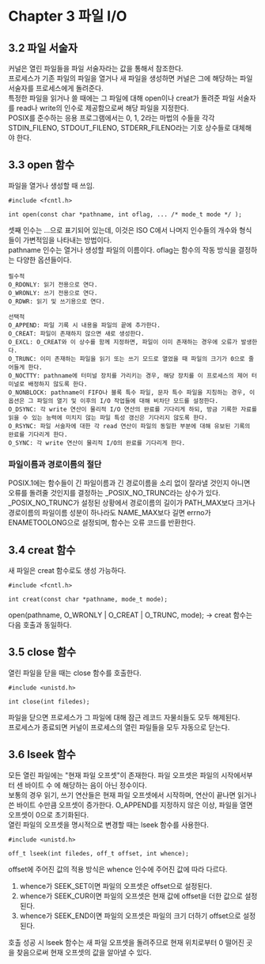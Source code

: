 # Chapter 3 파일 I/O

## 3.2 파일 서술자

커널은 열린 파일들을 파일 서술자라는 값을 통해서 참조한다. </br>
프로세스가 기존 파일의 파일을 열거나 새 파일을 생성하면 커널은 그에 해당하는 파일 서술자를 프로세스에게 돌려준다. </br>
특정한 파일을 읽거나 쓸 때에는 그 파일에 대해 open이나 creat가 돌려준 파일 서술자를 read나 write의 인수로 제공함으로써 해당 파일을 지정한다. </br>
POSIX를 준수하는 응용 프로그램에서는 0, 1, 2라는 마법의 수들을 각각 STDIN_FILENO, STDOUT_FILENO, STDERR_FILENO라는 기호 상수들로 대체해야 한다.

## 3.3 open 함수

파일을 열거나 생성할 때 쓰임.

    #include <fcntl.h>

    int open(const char *pathname, int oflag, ... /* mode_t mode */ );

셋째 인수는 ...으로 표기되어 있는데, 이것은 ISO C에서 나머지 인수들의 개수와 형식들이 가변적임을 나타내는 방법이다. </br>
pathname 인수는 열거나 생성할 파일의 이름이다. oflag는 함수의 작동 방식을 결정하는 다양한 옵션들이다.

    필수적
    O_RDONLY: 읽기 전용으로 연다.
    O_WRONLY: 쓰기 전용으로 연다.
    O_RDWR: 읽기 및 쓰기용으로 연다.

    선택적
    O_APPEND: 파일 기록 시 내용을 파일의 끝에 추가한다.
    O_CREAT: 파일이 존재하지 않으면 새로 생성한다.
    O_EXCL: O_CREAT와 이 상수를 함께 지정하면, 파일이 이미 존재하는 경우에 오류가 발생한다.
    O_TRUNC: 이미 존재하는 파일을 읽기 또는 쓰기 모드로 열었을 때 파일의 크기가 0으로 줄어들게 한다.
    O_NOCTTY: pathname에 터미널 장치를 가리키는 경우, 해당 장치를 이 프로세스의 제어 터미널로 배정하지 않도록 한다.
    O_NONBLOCK: pathname이 FIFO나 블록 특수 파일, 문자 특수 파일을 지칭하는 경우, 이 옵션은 그 파일의 열기 및 이후의 I/O 작업들에 대해 비차단 모드를 설정한다.
    O_DSYNC: 각 write 연산이 물리적 I/O 연산의 완료를 기다리게 하되, 방금 기록한 자료를 읽을 수 있는 능력에 미치지 않는 파일 특성 갱신은 기다리지 않도록 한다.
    O_RSYNC: 파일 서술자에 대한 각 read 연산이 파일의 동일한 부분에 대해 유보된 기록의 완료를 기다리게 한다.
    O_SYNC: 각 write 연산이 물리적 I/O의 완료를 기다리게 한다.

### 파일이름과 경로이름의 절단

POSIX.1에는 함수들이 긴 파일이름과 긴 경로이름을 소리 없이 잘라낼 것인지 아니면 오류를 돌려줄 것인지를 결정하는 _POSIX_NO_TRUNC라는 상수가 있다. </br>
_POSIX_NO_TRUNC가 설정된 상황에서 경로이름의 길이가 PATH_MAX보다 크거나 경로이름의 파일이름 성분이 하나라도 NAME_MAX보다 길면 errno가 ENAMETOOLONG으로 설정되며, 함수는 오류 코드를 반환한다.

## 3.4 creat 함수

새 파일은 creat 함수로도 생성 가능하다.

    #include <fcntl.h>

    int creat(const char *pathname, mode_t mode);

open(pathname, O_WRONLY | O_CREAT | O_TRUNC, mode); -> creat 함수는 다음 호출과 동일하다.

## 3.5 close 함수

열린 파일을 닫을 때는 close 함수를 호출한다.

    #include <unistd.h>

    int close(int filedes);

파일을 닫으면 프로세스가 그 파일에 대해 잠근 레코드 자물쇠들도 모두 해제된다. </br>
프로세스가 종료되면 커널이 프로세스의 열린 파일들을 모두 자동으로 닫는다.

## 3.6 lseek 함수

모든 열린 파일에는 "현재 파일 오프셋"이 존재한다. 파일 오프셋은 파일의 시작에서부터 센 바이트 수 에 해당하는 음이 아닌 정수이다. </br>
보통의 경우 읽기, 쓰기 연산들은 현재 파일 오프셋에서 시작하며, 연산이 끝나면 읽거나 쓴 바이트 수만큼 오프셋이 증가한다. O_APPEND를 지정하지 않은 이상, 파일을 열면 오프셋이 0으로 초기화된다. </br>
열린 파일의 오프셋을 명시적으로 변경할 때는 lseek 함수를 사용한다.

    #include <unistd.h>

    off_t lseek(int filedes, off_t offset, int whence);

offset에 주어진 값의 적용 방식은 whence 인수에 주어진 값에 따라 다르다. </br>
1. whence가 SEEK_SET이면 파일의 오프셋은 offset으로 설정된다. </br>
2. whence가 SEEK_CUR이면 파일의 오프셋은 현재 값에 offset을 더한 값으로 설정된다. </br>
3. whence가 SEEK_END이면 파일의 오프셋은 파일의 크기 더하기 offset으로 설정된다.

호출 성공 시 lseek 함수는 새 파일 오프셋을 돌려주므로 현재 위치로부터 0 떨어진 곳을 찾음으로써 현재 오프셋의 값을 알아낼 수 있다.

